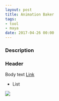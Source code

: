 ```yaml
---
layout: post
title: Animation Baker
tags:
- tool
- maya
date: 2017-04-26 00:00
---
```


<!-- VIDEO Thumbnail
<iframe src="https://player.vimeo.com/video/167897879" width="640" height="360" frameborder="0" webkitallowfullscreen mozallowfullscreen allowfullscreen></iframe>
-->

<!-- IMAGE Thumbnail
![](/blog/assets/kindlers/levelExample02.gif)
-->


### Description
<!--more-->

### Header

Body text [Link](url)

* List

![](image/url)
